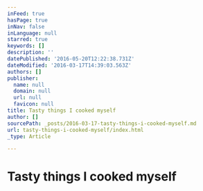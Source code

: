 ```yaml
---
inFeed: true
hasPage: true
inNav: false
inLanguage: null
starred: true
keywords: []
description: ''
datePublished: '2016-05-20T12:22:38.731Z'
dateModified: '2016-03-17T14:39:03.563Z'
authors: []
publisher:
  name: null
  domain: null
  url: null
  favicon: null
title: Tasty things I cooked myself
author: []
sourcePath: _posts/2016-03-17-tasty-things-i-cooked-myself.md
url: tasty-things-i-cooked-myself/index.html
_type: Article

---
```

# Tasty things I cooked myself